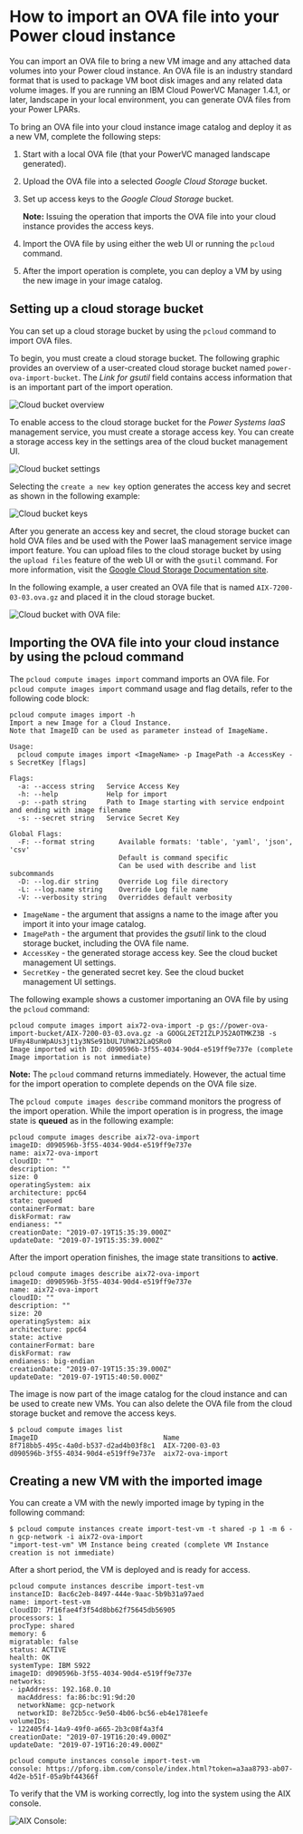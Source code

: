 # How to import an OVA file into your Power cloud instance
You can import an OVA file to bring a new VM image and any attached data volumes into your Power cloud instance. An OVA file is an industry standard format that is used to package VM boot disk images and any related data volume images. If you are running an IBM Cloud PowerVC Manager 1.4.1, or later, landscape in your local environment, you can generate OVA files from your Power LPARs.

To bring an OVA file into your cloud instance image catalog and deploy it as a new VM, complete the following steps:

1. Start with a local OVA file (that your PowerVC managed landscape generated).
2. Upload the OVA file into a selected _Google Cloud Storage_ bucket.
3. Set up access keys to the _Google Cloud Storage_ bucket.

    **Note:** Issuing the operation that imports the OVA file into your cloud instance provides the access keys.

4. Import the OVA file by using either the web UI or running the `pcloud` command.
5. After the import operation is complete, you can deploy a VM by using the new image in your image catalog.

## Setting up a cloud storage bucket
You can set up a cloud storage bucket by using the `pcloud` command to import OVA files.

To begin, you must create a cloud storage bucket. The following graphic provides an overview of a user-created cloud storage bucket named `power-ova-import-bucket`. The _Link for gsutil_ field contains access information that is an important part of the import operation.

![Cloud bucket overview](./images/ova_import_bucket_overview.png)

To enable access to the cloud storage bucket for the _Power Systems IaaS_ management service, you must create a storage access key. You can create a storage access key in the settings area of the cloud bucket management UI.

![Cloud bucket settings](./images/ova_import_bucket_settings.png)

Selecting the `create a new key` option generates the access key and secret as shown in the following example:

![Cloud bucket keys](./images/ova_import_bucket_keys.png)

After you generate an access key and secret, the cloud storage bucket can hold OVA files and be used with the Power IaaS management service image import feature. You can upload files to the cloud storage bucket by using the `upload files` feature of the web UI or with the `gsutil` command. For more information, visit the [Google Cloud Storage Documentation site](https://cloud.google.com/storage/docs/).

In the following example, a user created an OVA file that is named `AIX-7200-03-03.ova.gz` and placed it in the cloud storage bucket.

![Cloud bucket with OVA file:](./images/ova_import_bucket.png)

## Importing the OVA file into your cloud instance by using the pcloud command

The `pcloud compute images import` command imports an OVA file. For `pcloud compute images import` command usage and flag details, refer to the following code block:

```shell
pcloud compute images import -h
Import a new Image for a Cloud Instance.
Note that ImageID can be used as parameter instead of ImageName.

Usage:
  pcloud compute images import <ImageName> -p ImagePath -a AccessKey -s SecretKey [flags]

Flags:
  -a: --access string   Service Access Key
  -h: --help            Help for import
  -p: --path string     Path to Image starting with service endpoint and ending with image filename
  -s: --secret string   Service Secret Key

Global Flags:
  -F: --format string      Available formats: 'table', 'yaml', 'json', 'csv'
                           Default is command specific
                           Can be used with describe and list subcommands
  -D: --log.dir string     Override Log file directory
  -L: --log.name string    Override Log file name
  -V: --verbosity string   Overriddes default verbosity
```

* `ImageName` - the argument that assigns a name to the image after you import it into your image catalog.
* `ImagePath` - the argument that provides the _gsutil_ link to the cloud storage bucket, including the OVA file name.
* `AccessKey` - the generated storage access key. See the cloud bucket management UI settings.
* `SecretKey` - the generated secret key. See the cloud bucket management UI settings.

The following example shows a customer importaning an OVA file by using the `pcloud` command:

```shell
pcloud compute images import aix72-ova-import -p gs://power-ova-import-bucket/AIX-7200-03-03.ova.gz -a GOOGL2ET2IZLPJ52AOTMKZ3B -s UFmy48unWpAUs3jt1y3NSe91bUL7UhW32LaQSRo0
Image imported with ID: d090596b-3f55-4034-90d4-e519ff9e737e (complete Image importation is not immediate)
```

  **Note:** The `pcloud` command returns immediately. However, the actual time for the import operation to complete depends on the OVA file size.

  The `pcloud compute images describe` command monitors the progress of the import operation. While the import operation is in progress, the image state is **queued** as in the following example:

```shell
pcloud compute images describe aix72-ova-import
imageID: d090596b-3f55-4034-90d4-e519ff9e737e
name: aix72-ova-import
cloudID: ""
description: ""
size: 0
operatingSystem: aix
architecture: ppc64
state: queued
containerFormat: bare
diskFormat: raw
endianess: ""
creationDate: "2019-07-19T15:35:39.000Z"
updateDate: "2019-07-19T15:35:39.000Z"
```

After the import operation finishes, the image state transitions to **active**.

```shell
pcloud compute images describe aix72-ova-import
imageID: d090596b-3f55-4034-90d4-e519ff9e737e
name: aix72-ova-import
cloudID: ""
description: ""
size: 20
operatingSystem: aix
architecture: ppc64
state: active
containerFormat: bare
diskFormat: raw
endianess: big-endian
creationDate: "2019-07-19T15:35:39.000Z"
updateDate: "2019-07-19T15:40:50.000Z"
```

The image is now part of the image catalog for the cloud instance and can be used to create new VMs. You can also delete the OVA file from the cloud storage bucket and remove the access keys.

```shell
$ pcloud compute images list
ImageID                               Name
8f718bb5-495c-4a0d-b537-d2ad4b03f8c1  AIX-7200-03-03
d090596b-3f55-4034-90d4-e519ff9e737e  aix72-ova-import
```

## Creating a new VM with the imported image
You can create a VM with the newly imported image by typing in the following command:

```shell
$ pcloud compute instances create import-test-vm -t shared -p 1 -m 6 -n gcp-network -i aix72-ova-import
"import-test-vm" VM Instance being created (complete VM Instance creation is not immediate)
```

After a short period, the VM is deployed and is ready for access.

```shell
pcloud compute instances describe import-test-vm
instanceID: 8ac6c2eb-8497-444e-9aac-5b9b31a97aed
name: import-test-vm
cloudID: 7f16fae4f3f54d8bb62f75645db56905
processors: 1
procType: shared
memory: 6
migratable: false
status: ACTIVE
health: OK
systemType: IBM S922
imageID: d090596b-3f55-4034-90d4-e519ff9e737e
networks:
- ipAddress: 192.168.0.10
  macAddress: fa:86:bc:91:9d:20
  networkName: gcp-network
  networkID: 8e72b5cc-9e50-4b06-bc56-eb4e1781eefe
volumeIDs:
- 122405f4-14a9-49f0-a665-2b3c08f4a3f4
creationDate: "2019-07-19T16:20:49.000Z"
updateDate: "2019-07-19T16:20:49.000Z"
```
```shell
pcloud compute instances console import-test-vm
console: https://pforg.ibm.com/console/index.html?token=a3aa8793-ab07-4d2e-b51f-05a9bf44366f
```

To verify that the VM is working correctly, log into the system using the AIX console.

![AIX Console:](./images/ova_import_aix_console.png)
